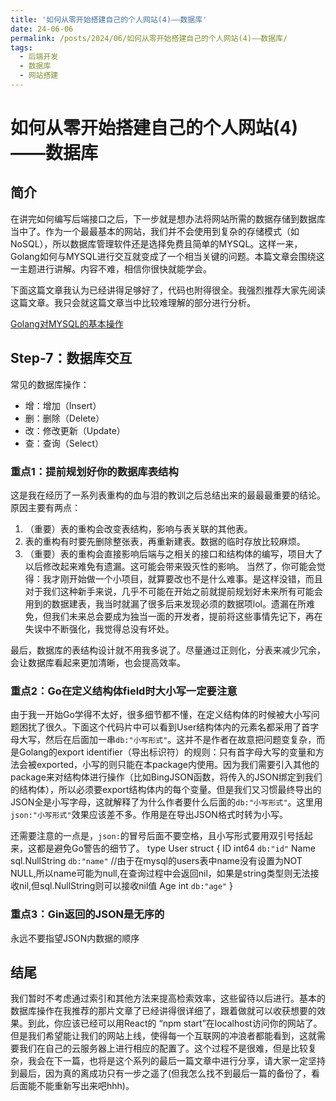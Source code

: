 ```yaml
---
title: '如何从零开始搭建自己的个人网站(4)——数据库'
date: 24-06-06
permalink: /posts/2024/06/如何从零开始搭建自己的个人网站(4)——数据库/
tags:
  - 后端开发
  - 数据库
  - 网站搭建
---
```


# 如何从零开始搭建自己的个人网站(4)——数据库

## 简介

在讲完如何编写后端接口之后，下一步就是想办法将网站所需的数据存储到数据库当中了。作为一个最最基本的网站，我们并不会使用到复杂的存储模式（如NoSQL），所以数据库管理软件还是选择免费且简单的MYSQL。这样一来，Golang如何与MYSQL进行交互就变成了一个相当关键的问题。本篇文章会围绕这一主题进行讲解。内容不难，相信你很快就能学会。

下面这篇文章我认为已经讲得足够好了，代码也附得很全。我强烈推荐大家先阅读这篇文章。我只会就这篇文章当中比较难理解的部分进行分析。

[Golang对MYSQL的基本操作](https://studygolang.com/articles/13655)

## Step-7：数据库交互

常见的数据库操作：
- 增：增加（Insert）
- 删：删除（Delete）
- 改：修改更新（Update）
- 查：查询（Select）

### 重点1：提前规划好你的数据库表结构

这是我在经历了一系列表重构的血与泪的教训之后总结出来的最最最重要的结论。原因主要有两点：
1. （重要）表的重构会改变表结构，影响与表关联的其他表。
2. 表的重构有时要先删除整张表，再重新建表。数据的临时存放比较麻烦。
3. （重要）表的重构会直接影响后端与之相关的接口和结构体的编写，项目大了以后修改起来难免有遗漏。这可能会带来毁灭性的影响。
当然了，你可能会觉得：我才刚开始做一个小项目，就算要改也不是什么难事。是这样没错，而且对于我们这种新手来说，几乎不可能在开始之前就提前规划好未来所有可能会用到的数据建表，我当时就漏了很多后来发现必须的数据项lol。遗漏在所难免，但我们未来总会要成为独当一面的开发者，提前将这些事情先记下，再在失误中不断强化，我觉得总没有坏处。

最后，数据库的表结构设计就不用我多说了。尽量通过正则化，分表来减少冗余，会让数据库看起来更加清晰，也会提高效率。

### 重点2：Go在定义结构体field时大小写一定要注意

由于我一开始Go学得不太好，很多细节都不懂，在定义结构体的时候被大小写问题困扰了很久。下面这个代码片中可以看到User结构体内的元素名都采用了首字母大写，然后在后面加一串`db:"小写形式"`。这并不是作者在故意把问题变复杂，而是Golang的export identifier（导出标识符）的规则：只有首字母大写的变量和方法会被exported，小写的则只能在本package内使用。因为我们需要引入其他的package来对结构体进行操作（比如BingJSON函数，将传入的JSON绑定到我们的结构体），所以必须要export结构体内的每个变量。但是我们又习惯最终导出的JSON全是小写字母，这就解释了为什么作者要什么后面的`db:"小写形式"`。这里用`json:"小写形式"`效果应该差不多。作用是在导出JSON格式时转为小写。

还需要注意的一点是，`json:`的冒号后面不要空格，且小写形式要用双引号括起来，这都是避免Go警告的细节了。
type User struct {
    ID int64 `db:"id"`
    Name sql.NullString  `db:"name"`  //由于在mysql的users表中name没有设置为NOT NULL,所以name可能为null,在查询过程中会返回nil，如果是string类型则无法接收nil,但sql.NullString则可以接收nil值
    Age int `db:"age"`
}

### 重点3：Gin返回的JSON是无序的

永远不要指望JSON内数据的顺序

## 结尾

我们暂时不考虑通过索引和其他方法来提高检索效率，这些留待以后进行。基本的数据库操作在我推荐的那片文章了已经讲得很详细了，跟着做就可以收获想要的效果。到此，你应该已经可以用React的 “npm start”在localhost访问你的网站了。但是我们希望能让我们的网站上线，使得每一个互联网的冲浪者都能看到，这就需要我们在自己的云服务器上进行相应的配置了。这个过程不是很难，但是比较复杂，我会在下一篇，也将是这个系列的最后一篇文章中进行分享，请大家一定坚持到最后，因为真的离成功只有一步之遥了(但我怎么找不到最后一篇的备份了，看后面能不能重新写出来吧hhh)。
